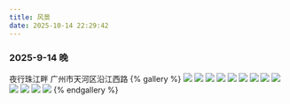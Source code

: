 ```yaml
---
title: 风景
date: 2025-10-14 22:29:42
---
```


### 2025-9-14 晚

夜行珠江畔
广州市天河区沿江西路
{% gallery %}
![](https://img.angaiing.top/IMG_20250914_214727.webp)
![](https://img.angaiing.top/IMG_20250921_211426.webp)
![](https://img.angaiing.top/IMG_20250921_211932.webp)
![](https://img.angaiing.top/IMG_20250921_211943.webp)
![](https://img.angaiing.top/IMG_20250921_213219.webp)
![](https://img.angaiing.top/IMG_20250914_202420.webp)
![](https://img.angaiing.top/IMG_20250914_205945.webp)
![](https://img.angaiing.top/IMG_20250914_211616.webp)
![](https://img.angaiing.top/IMG_20250914_213224.webp)
![](https://img.angaiing.top/IMG_20250914_213511.webp)
![](https://img.angaiing.top/IMG_20250914_213545.webp)
![](https://img.angaiing.top/IMG_20250914_213611.webp)
![](https://img.angaiing.top/IMG_20250914_214228.webp)
{% endgallery %}
